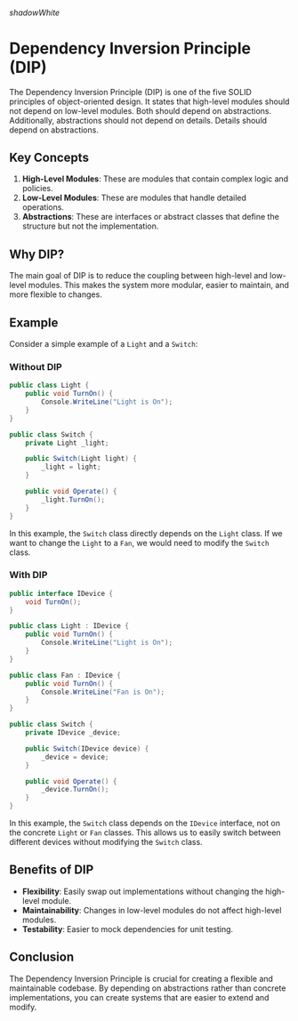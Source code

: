 ###### shadowWhite
# Dependency Inversion Principle (DIP)

The Dependency Inversion Principle (DIP) is one of the five SOLID principles of object-oriented design. It states that high-level modules should not depend on low-level modules. Both should depend on abstractions. Additionally, abstractions should not depend on details. Details should depend on abstractions.

## Key Concepts

1. **High-Level Modules**: These are modules that contain complex logic and policies.
2. **Low-Level Modules**: These are modules that handle detailed operations.
3. **Abstractions**: These are interfaces or abstract classes that define the structure but not the implementation.

## Why DIP?

The main goal of DIP is to reduce the coupling between high-level and low-level modules. This makes the system more modular, easier to maintain, and more flexible to changes.

## Example

Consider a simple example of a `Light` and a `Switch`:

### Without DIP

```csharp
public class Light {
    public void TurnOn() {
        Console.WriteLine("Light is On");
    }
}

public class Switch {
    private Light _light;

    public Switch(Light light) {
        _light = light;
    }

    public void Operate() {
        _light.TurnOn();
    }
}
```

In this example, the `Switch` class directly depends on the `Light` class. If we want to change the `Light` to a `Fan`, we would need to modify the `Switch` class.

### With DIP

```csharp
public interface IDevice {
    void TurnOn();
}

public class Light : IDevice {
    public void TurnOn() {
        Console.WriteLine("Light is On");
    }
}

public class Fan : IDevice {
    public void TurnOn() {
        Console.WriteLine("Fan is On");
    }
}

public class Switch {
    private IDevice _device;

    public Switch(IDevice device) {
        _device = device;
    }

    public void Operate() {
        _device.TurnOn();
    }
}
```

In this example, the `Switch` class depends on the `IDevice` interface, not on the concrete `Light` or `Fan` classes. This allows us to easily switch between different devices without modifying the `Switch` class.

## Benefits of DIP

- **Flexibility**: Easily swap out implementations without changing the high-level module.
- **Maintainability**: Changes in low-level modules do not affect high-level modules.
- **Testability**: Easier to mock dependencies for unit testing.

## Conclusion

The Dependency Inversion Principle is crucial for creating a flexible and maintainable codebase. By depending on abstractions rather than concrete implementations, you can create systems that are easier to extend and modify.
